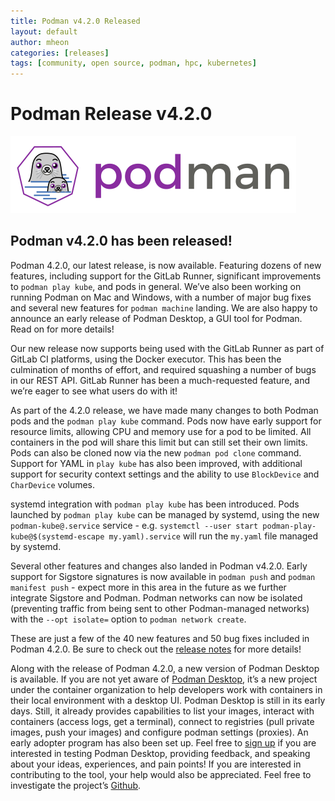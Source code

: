 ```yaml
---
title: Podman v4.2.0 Released
layout: default
author: mheon
categories: [releases]
tags: [community, open source, podman, hpc, kubernetes]
---
```


# Podman Release v4.2.0

![podman logo](../static/vectors/raw/podman.svg)


## Podman v4.2.0 has been released!

Podman 4.2.0, our latest release, is now available. Featuring dozens of new features, including support for the GitLab Runner, significant improvements to `podman play kube`, and pods in general. We’ve also been working on running Podman on Mac and Windows, with a number of major bug fixes and several new features for `podman machine` landing. We are also happy to announce an early release of Podman Desktop, a GUI tool for Podman. Read on for more details!

<!--readmore-->

Our new release now supports being used with the GitLab Runner as part of GitLab CI platforms, using the Docker executor. This has been the culmination of months of effort, and required squashing a number of bugs in our REST API. GitLab Runner has been a much-requested feature, and we’re eager to see what users do with it!

As part of the 4.2.0 release, we have made many changes to both Podman pods and the `podman play kube` command. Pods now have early support for resource limits, allowing CPU and memory use for a pod to be limited. All containers in the pod will share this limit but can still set their own limits. Pods can also be cloned now via the new `podman pod clone` command. Support for YAML in `play kube` has also been improved, with additional support for security context settings and the ability to use `BlockDevice` and `CharDevice` volumes.

systemd integration with `podman play kube` has been introduced. Pods launched by `podman play kube` can be managed by systemd, using the new `podman-kube@.service` service - e.g. `systemctl --user start podman-play-kube@$(systemd-escape my.yaml).service` will run the `my.yaml` file managed by systemd.

Several other features and changes also landed in Podman v4.2.0. Early support for Sigstore signatures is now available in `podman push` and `podman manifest push` - expect more in this area in the future as we further integrate Sigstore and Podman. Podman networks can now be isolated (preventing traffic from being sent to other Podman-managed networks) with the `--opt isolate=` option to `podman network create`.

These are just a few of the 40 new features and 50 bug fixes included in Podman 4.2.0. Be sure to check out the [release notes](https://github.com/containers/podman/releases/tag/v4.2.0) for more details!

Along with the release of Podman 4.2.0, a new version of Podman Desktop is available. If you are not yet aware of [Podman Desktop](https://podman-desktop.io/), it’s a new project under the container organization to help developers work with containers in their local environment with a desktop UI. Podman Desktop is still in its early days. Still, it already provides capabilities to list your images, interact with containers (access logs, get a terminal), connect to registries (pull private images, push your images) and configure podman settings (proxies).
An early adopter program has also been set up. Feel free to [sign up](https://forms.gle/ow73dV7Ce3YLzoXH7) if you are interested in testing Podman Desktop, providing feedback, and speaking about your ideas, experiences, and pain points! If you are interested in contributing to the tool, your help would also be appreciated. Feel free to investigate the project’s [Github](https://github.com/containers/podman-desktop).
